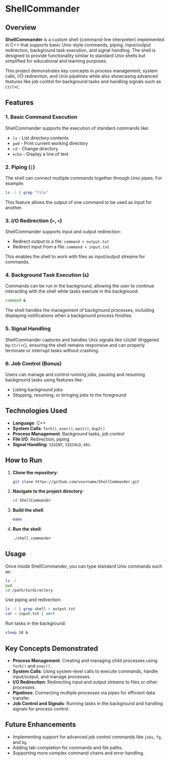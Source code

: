 # ShellCommander

## Overview

**ShellCommander** is a custom shell (command-line interpreter) implemented in C++ that supports basic Unix-style commands, piping, input/output redirection, background task execution, and signal handling. The shell is designed to provide functionality similar to standard Unix shells but simplified for educational and learning purposes. 

This project demonstrates key concepts in process management, system calls, I/O redirection, and Unix pipelines while also showcasing advanced features like job control for background tasks and handling signals such as `Ctrl+C`.

## Features

### 1. **Basic Command Execution**
ShellCommander supports the execution of standard commands like:
- `ls` - List directory contents
- `pwd` - Print current working directory
- `cd` - Change directory
- `echo` - Display a line of text

### 2. **Piping (`|`)**
The shell can connect multiple commands together through Unix pipes. For example:
```bash
ls -l | grep "file"
```
This feature allows the output of one command to be used as input for another.

### 3. **I/O Redirection (`>`, `<`)**
ShellCommander supports input and output redirection:
- Redirect output to a file: `command > output.txt`
- Redirect input from a file: `command < input.txt`
  
This enables the shell to work with files as input/output streams for commands.

### 4. **Background Task Execution (`&`)**
Commands can be run in the background, allowing the user to continue interacting with the shell while tasks execute in the background:
```bash
command &
```
The shell handles the management of background processes, including displaying notifications when a background process finishes.

### 5. **Signal Handling**
ShellCommander captures and handles Unix signals like `SIGINT` (triggered by `Ctrl+C`), ensuring the shell remains responsive and can properly terminate or interrupt tasks without crashing.

### 6. **Job Control (Bonus)**
Users can manage and control running jobs, pausing and resuming background tasks using features like:
- Listing background jobs
- Stopping, resuming, or bringing jobs to the foreground

## Technologies Used

- **Language**: C++
- **System Calls**: `fork()`, `exec()`, `wait()`, `dup2()`
- **Process Management**: Background tasks, job control
- **File I/O**: Redirection, piping
- **Signal Handling**: `SIGINT`, `SIGCHLD`, etc.

## How to Run

1. **Clone the repository**:
   ```bash
   git clone https://github.com/username/ShellCommander.git
   ```
2. **Navigate to the project directory**:
   ```bash
   cd ShellCommander
   ```
3. **Build the shell**:
   ```bash
   make
   ```
4. **Run the shell**:
   ```bash
   ./shell_commander
   ```

## Usage

Once inside ShellCommander, you can type standard Unix commands such as:
```bash
ls -l
pwd
cd /path/to/directory
```

Use piping and redirection:
```bash
ls -l | grep shell > output.txt
cat < input.txt | sort
```

Run tasks in the background:
```bash
sleep 10 &
```

## Key Concepts Demonstrated

- **Process Management**: Creating and managing child processes using `fork()` and `exec()`.
- **System Calls**: Using system-level calls to execute commands, handle input/output, and manage processes.
- **I/O Redirection**: Redirecting input and output streams to files or other processes.
- **Pipelines**: Connecting multiple processes via pipes for efficient data transfer.
- **Job Control and Signals**: Running tasks in the background and handling signals for process control.

## Future Enhancements

- Implementing support for advanced job control commands like `jobs`, `fg`, and `bg`.
- Adding tab-completion for commands and file paths.
- Supporting more complex command chains and error handling.
